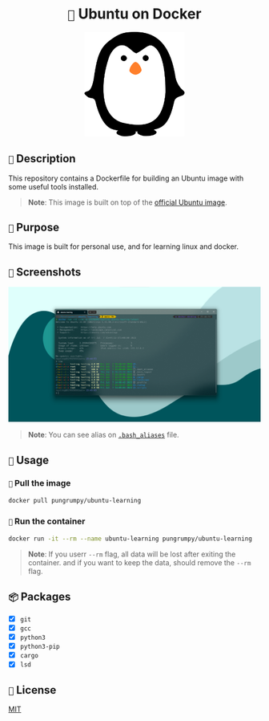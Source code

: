 <h1 align="center"><code>🐧</code> Ubuntu on Docker</h1>

<div align="center">
    <img src=".github/assets/penguin.webp" alt="penguin" width="200px">
</div>

## `📖` Description

This repository contains a Dockerfile for building an Ubuntu image with some useful tools installed.

> **Note**: This image is built on top of the [official Ubuntu image](https://hub.docker.com/_/ubuntu).

## `🙉` Purpose

This image is built for personal use, and for learning linux and docker.

## `📸` Screenshots

![screenshot](.github/assets/screenshot.png)

> **Note**: You can see alias on [`.bash_aliases`](./config/.bash_aliases) file.

## `📝` Usage

### `🔨` Pull the image

```bash
docker pull pungrumpy/ubuntu-learning
```

### `🏃` Run the container

```bash
docker run -it --rm --name ubuntu-learning pungrumpy/ubuntu-learning
```

> **Note**: If you userr `--rm` flag, all data will be lost after exiting the container. and if you want to keep the data, should remove the `--rm` flag.

## `📦` Packages

- [x] `git`
- [x] `gcc`
- [x] `python3`
- [x] `python3-pip`
- [x] `cargo`
- [x] `lsd`

## `📜` License

[MIT](LICENSE)
